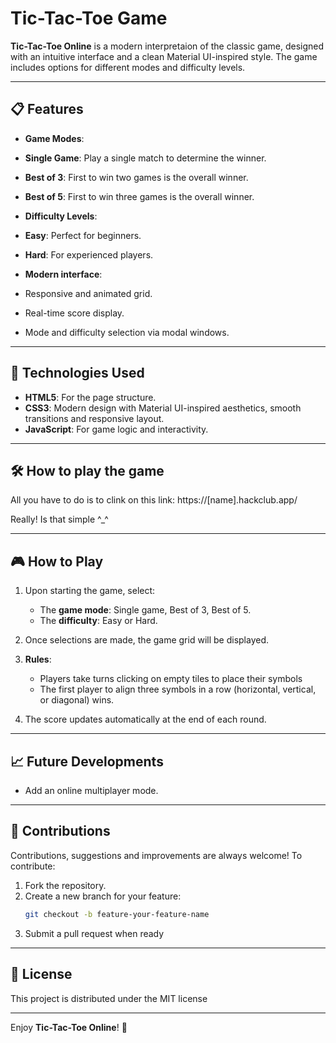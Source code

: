 # Tic-Tac-Toe Game

**Tic-Tac-Toe Online** is a modern interpretaion of the classic game, designed with an intuitive interface and a clean Material UI-inspired style. The game includes options for different modes and difficulty levels.

---

## 📋 Features

- **Game Modes**:
 - **Single Game**: Play a single match to determine the winner.
 - **Best of 3**: First to win two games is the overall winner.
 - **Best of 5**: First to win three games is the overall winner.

- **Difficulty Levels**:
 - **Easy**: Perfect for beginners.
 - **Hard**: For experienced players.

- **Modern interface**:
 - Responsive and animated grid.
 - Real-time score display.
 - Mode and difficulty selection via modal windows.

 ---

 ## 🚀 Technologies Used

 - **HTML5**: For the page structure.
 - **CSS3**: Modern design with Material UI-inspired aesthetics, smooth transitions and responsive layout.
 - **JavaScript**: For game logic and interactivity.

 ---

## 🛠️ How to play the game

All you have to do is to clink on this link: https://[name].hackclub.app/

Really! Is that simple ^_^

---

## 🎮 How to Play

1. Upon starting the game, select:
   - The **game mode**: Single game, Best of 3, Best of 5.
   - The **difficulty**: Easy or Hard.

2. Once selections are made, the game grid will be displayed.

3. **Rules**:
   - Players take turns clicking on empty tiles to place their symbols
   - The first player to align three symbols in a row (horizontal, vertical, or diagonal) wins.

4. The score updates automatically at the end of each round.

---

## 📈 Future Developments

- Add an online multiplayer mode.

---

## 🤝 Contributions

Contributions, suggestions and improvements are always welcome! To contribute:
1. Fork the repository.
2. Create a new branch for your feature:
   ```bash
   git checkout -b feature-your-feature-name
   ```
3. Submit a pull request when ready

---

## 📜 License

This project is distributed under the MIT license

---

Enjoy **Tic-Tac-Toe Online**! 🎉